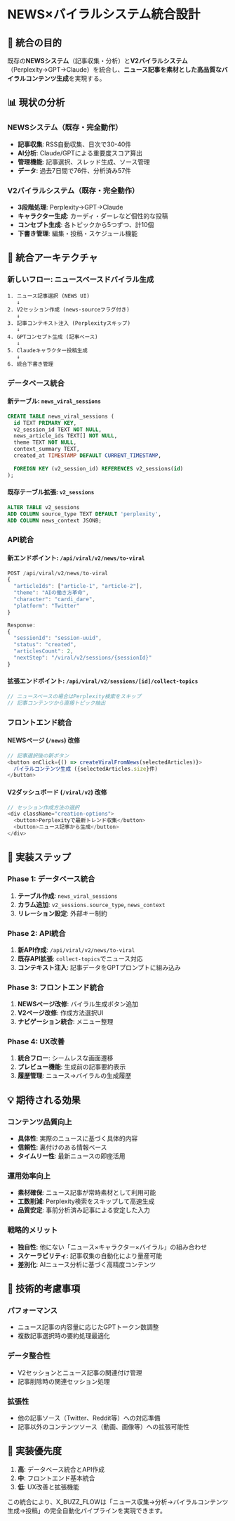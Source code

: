# NEWS×バイラルシステム統合設計

## 🎯 統合の目的

既存の**NEWSシステム**（記事収集・分析）と**V2バイラルシステム**（Perplexity→GPT→Claude）を統合し、**ニュース記事を素材とした高品質なバイラルコンテンツ生成**を実現する。

## 📊 現状の分析

### NEWSシステム（既存・完全動作）
- **記事収集**: RSS自動収集、日次で30-40件
- **AI分析**: Claude/GPTによる重要度スコア算出
- **管理機能**: 記事選択、スレッド生成、ソース管理
- **データ**: 過去7日間で76件、分析済み57件

### V2バイラルシステム（既存・完全動作）
- **3段階処理**: Perplexity→GPT→Claude
- **キャラクター生成**: カーディ・ダーレなど個性的な投稿
- **コンセプト生成**: 各トピックから5つずつ、計10個
- **下書き管理**: 編集・投稿・スケジュール機能

## 🔗 統合アーキテクチャ

### 新しいフロー: ニュースベースドバイラル生成

```
1. ニュース記事選択 (NEWS UI)
   ↓
2. V2セッション作成 (news-sourceフラグ付き)
   ↓
3. 記事コンテキスト注入 (Perplexityスキップ)
   ↓
4. GPTコンセプト生成 (記事ベース)
   ↓
5. Claudeキャラクター投稿生成
   ↓
6. 統合下書き管理
```

### データベース統合

#### 新テーブル: `news_viral_sessions`
```sql
CREATE TABLE news_viral_sessions (
  id TEXT PRIMARY KEY,
  v2_session_id TEXT NOT NULL,
  news_article_ids TEXT[] NOT NULL,
  theme TEXT NOT NULL,
  context_summary TEXT,
  created_at TIMESTAMP DEFAULT CURRENT_TIMESTAMP,
  
  FOREIGN KEY (v2_session_id) REFERENCES v2_sessions(id)
);
```

#### 既存テーブル拡張: `v2_sessions`
```sql
ALTER TABLE v2_sessions 
ADD COLUMN source_type TEXT DEFAULT 'perplexity',
ADD COLUMN news_context JSONB;
```

### API統合

#### 新エンドポイント: `/api/viral/v2/news/to-viral`
```typescript
POST /api/viral/v2/news/to-viral
{
  "articleIds": ["article-1", "article-2"],
  "theme": "AIの働き方革命",
  "character": "cardi_dare",
  "platform": "Twitter"
}

Response:
{
  "sessionId": "session-uuid",
  "status": "created",
  "articlesCount": 2,
  "nextStep": "/viral/v2/sessions/{sessionId}"
}
```

#### 拡張エンドポイント: `/api/viral/v2/sessions/[id]/collect-topics`
```typescript
// ニュースベースの場合はPerplexity検索をスキップ
// 記事コンテンツから直接トピック抽出
```

### フロントエンド統合

#### NEWSページ (`/news`) 改修
```typescript
// 記事選択後の新ボタン
<button onClick={() => createViralFromNews(selectedArticles)}>
  バイラルコンテンツ生成 ({selectedArticles.size}件)
</button>
```

#### V2ダッシュボード (`/viral/v2`) 改修
```typescript
// セッション作成方法の選択
<div className="creation-options">
  <button>Perplexityで最新トレンド収集</button>
  <button>ニュース記事から生成</button>
</div>
```

## 🔧 実装ステップ

### Phase 1: データベース統合
1. **テーブル作成**: `news_viral_sessions`
2. **カラム追加**: `v2_sessions.source_type`, `news_context`
3. **リレーション設定**: 外部キー制約

### Phase 2: API統合
1. **新API作成**: `/api/viral/v2/news/to-viral`
2. **既存API拡張**: `collect-topics`でニュース対応
3. **コンテキスト注入**: 記事データをGPTプロンプトに組み込み

### Phase 3: フロントエンド統合
1. **NEWSページ改修**: バイラル生成ボタン追加
2. **V2ページ改修**: 作成方法選択UI
3. **ナビゲーション統合**: メニュー整理

### Phase 4: UX改善
1. **統合フロー**: シームレスな画面遷移
2. **プレビュー機能**: 生成前の記事要約表示
3. **履歴管理**: ニュース→バイラルの生成履歴

## 💡 期待される効果

### コンテンツ品質向上
- **具体性**: 実際のニュースに基づく具体的内容
- **信頼性**: 裏付けのある情報ベース
- **タイムリー性**: 最新ニュースの即座活用

### 運用効率向上
- **素材確保**: ニュース記事が常時素材として利用可能
- **工数削減**: Perplexity検索をスキップして高速生成
- **品質安定**: 事前分析済み記事による安定した入力

### 戦略的メリット
- **独自性**: 他にない「ニュース×キャラクター×バイラル」の組み合わせ
- **スケーラビリティ**: 記事収集の自動化により量産可能
- **差別化**: AIニュース分析に基づく高精度コンテンツ

## 🚧 技術的考慮事項

### パフォーマンス
- ニュース記事の内容量に応じたGPTトークン数調整
- 複数記事選択時の要約処理最適化

### データ整合性
- V2セッションとニュース記事の関連付け管理
- 記事削除時の関連セッション処理

### 拡張性
- 他の記事ソース（Twitter、Reddit等）への対応準備
- 記事以外のコンテンツソース（動画、画像等）への拡張可能性

## 📝 実装優先度

1. **高**: データベース統合とAPI作成
2. **中**: フロントエンド基本統合
3. **低**: UX改善と拡張機能

この統合により、X_BUZZ_FLOWは「ニュース収集→分析→バイラルコンテンツ生成→投稿」の完全自動化パイプラインを実現できます。